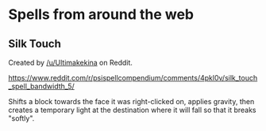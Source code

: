# Spells from around the web

## Silk Touch

Created by [/u/Ultimakekina][Ultimakekina] on Reddit.

<https://www.reddit.com/r/psispellcompendium/comments/4pkl0v/silk_touch_spell_bandwidth_5/>

Shifts a block towards the face it was right-clicked on, applies gravity, then
creates a temporary light at the destination where it will fall so that it
breaks "softly".

[Ultimakekina]: https://www.reddit.com/user/Ultimakekina
